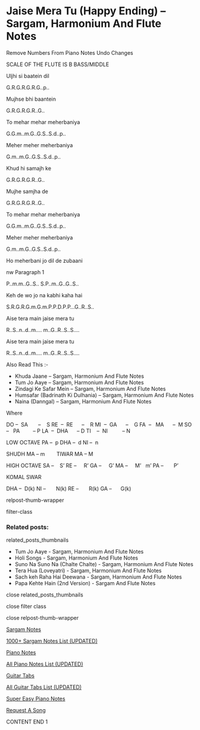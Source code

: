 
# Jaise Mera Tu (Happy Ending) – Sargam, Harmonium And Flute Notes

Remove Numbers From Piano Notes
Undo Changes

SCALE OF THE FLUTE IS B BASS/MIDDLE

Uljhi si baatein dil

G.R.G.R.G.R.G..p..

Mujhse bhi baantein

G.R.G.R.G.R..G..

To mehar mehar meherbaniya

G.G.m..m.G..G.S..S.d..p..

Meher meher meherbaniya

G.m..m.G..G.S..S.d..p..

Khud hi samajh ke

G.R.G.R.G.R..G..

Mujhe samjha de

G.R.G.R.G.R..G..

To mehar mehar meherbaniya

G.G.m..m.G..G.S..S.d..p..

Meher meher meherbaniya

G.m..m.G..G.S..S.d..p..

Ho meherbani jo dil de zubaani

nw Paragraph 1

P..m.m..G..S.. S.P..m..G..G..S..

Keh de wo jo na kabhi kaha hai

S.R.G.R.G.m.G.m.P.P.D.P.P…G..R..S..

Aise tera main jaise mera tu

R..S..n..d..m…. m..G..R..S..S….

Aise tera main jaise mera tu

R..S..n..d..m…. m..G..R..S..S….

Also Read This :-

* Khuda Jaane – Sargam, Harmonium And Flute Notes
* Tum Jo Aaye – Sargam, Harmonium And Flute Notes
* Zindagi Ke Safar Mein – Sargam, Harmonium And Flute Notes
* Humsafar (Badrinath Ki Dulhania) – Sargam, Harmonium And Flute Notes
* Naina (Danngal) – Sargam, Harmonium And Flute Notes

Where

DO –  SA       –    S
RE  –  RE      –    R
MI  –  GA      –    G
FA  –   MA      –  M
SO  –   PA         – P
LA  –  DHA      – D
TI    –  NI          – N

LOW OCTAVE
PA –  p
DHA –  d
NI –  n

SHUDH MA – m        TIWAR MA – M

HIGH OCTAVE
SA –    S’
RE –     R’
GA –     G’
MA –     M’   m’
PA –       P’

KOMAL SWAR

DHA –  D(k)
NI –       N(k)
RE –       R(k)
GA –      G(k)

relpost-thumb-wrapper

filter-class

### Related posts:

related_posts_thumbnails

* Tum Jo Aaye - Sargam, Harmonium And Flute Notes
* Holi Songs - Sargam, Harmonium And Flute Notes
* Suno Na Suno Na (Chalte Chalte) - Sargam, Harmonium And Flute Notes
* Tera Hua (Loveyatri) - Sargam, Harmonium And Flute Notes
* Sach keh Raha Hai Deewana - Sargam, Harmonium And Flute Notes
* Papa Kehte Hain (2nd Version) - Sargam And Flute Notes

close related_posts_thumbnails

close filter class

close relpost-thumb-wrapper

[Sargam Notes](https://www.notationsworld.com/sargam-notes.html)

[1000+ Sargam Notes List (UPDATED)](https://www.notationsworld.com/all-songs-list-sargam-notes.html)

[Piano Notes](https://www.notationsworld.com/piano-notes.html)

[All Piano Notes List (UPDATED)](https://www.notationsworld.com/all-songs-list-piano-notes.html)

[Guitar Tabs](https://www.notationsworld.com/guitar-tabs.html)

[All Guitar Tabs List (UPDATED)](https://www.notationsworld.com/all-songs-list-guitar-tabs.html)

[Super Easy Piano Notes](https://studywall.in/)

[Request A Song](https://www.notationsworld.com/request-a-song.html)

CONTENT END 1

